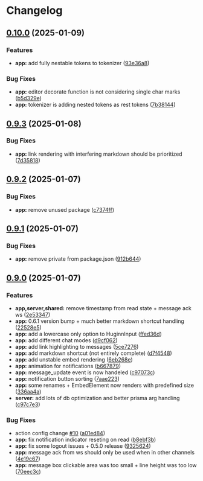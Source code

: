 # Changelog

## [0.10.0](https://github.com/WerdoxDev/Huginn/compare/app@v0.9.3...app@v0.10.0) (2025-01-09)


### Features

* **app:** add fully nestable tokens to tokenizer ([93e36a8](https://github.com/WerdoxDev/Huginn/commit/93e36a8b5e72d31ca665ef0f9095f6a82e608ea5))


### Bug Fixes

* **app:** editor decorate function is not considering single char marks ([b5d329e](https://github.com/WerdoxDev/Huginn/commit/b5d329e20ea56fdf093a32af01c4a90931986008))
* **app:** tokenizer is adding nested tokens as rest tokens ([7b38144](https://github.com/WerdoxDev/Huginn/commit/7b38144423a605b5397b1329eb371c00b31b9a64))

## [0.9.3](https://github.com/WerdoxDev/Huginn/compare/app@v0.9.2...app@v0.9.3) (2025-01-08)


### Bug Fixes

* **app:** link rendering with interfering markdown should be prioritized ([7d35818](https://github.com/WerdoxDev/Huginn/commit/7d3581874549abd387db06a1677c8c14a9f70e1f))

## [0.9.2](https://github.com/WerdoxDev/Huginn/compare/app@v0.9.1...app@v0.9.2) (2025-01-07)


### Bug Fixes

* **app:** remove unused package ([c7374ff](https://github.com/WerdoxDev/Huginn/commit/c7374ffbbd7636e36421158696690a9575730683))

## [0.9.1](https://github.com/WerdoxDev/Huginn/compare/app@v0.9.0...app@v0.9.1) (2025-01-07)


### Bug Fixes

* **app:** remove private from package.json ([912b644](https://github.com/WerdoxDev/Huginn/commit/912b644c3e0cf904e492cbd191195a87b1bad0f2))

## [0.9.0](https://github.com/werdoxdev/huginn/compare/app@v0.8.0...app@v0.9.0) (2025-01-07)


### Features

* **app,server,shared:** remove timestamp from read state + message ack ws ([2e53347](https://github.com/werdoxdev/huginn/commit/2e53347aadde0f28a623b9c2fac94c6ede034efe))
* **app:** 0.6.1 version bump + much better markdown shortcut handling ([22528e5](https://github.com/werdoxdev/huginn/commit/22528e552698fcc17dd02ebd9121034c19ad5dcf))
* **app:** add a lowercase only option to HuginnInput ([ffed36d](https://github.com/werdoxdev/huginn/commit/ffed36db25f4416b8b626a668addc10554f242bf))
* **app:** add different chat modes ([d9cf062](https://github.com/werdoxdev/huginn/commit/d9cf062f1bf14d10a83c4296bec97a5de489cd2e))
* **app:** add link highlighting to messages ([5ce7276](https://github.com/werdoxdev/huginn/commit/5ce7276611f218168162a36b9c3857608ddc2114))
* **app:** add markdown shortcut (not entirely complete) ([d7f4548](https://github.com/werdoxdev/huginn/commit/d7f454814cbf6e9f3517ac3e6800a6deaae864db))
* **app:** add unstable embed rendering ([6eb268e](https://github.com/werdoxdev/huginn/commit/6eb268e94b339e4fed305ce676606480df8a45e9))
* **app:** animation for notifications ([b667879](https://github.com/werdoxdev/huginn/commit/b6678790d539e3ec0bb4f9dd0e7d16d87cb3a9d1))
* **app:** message_update event is now handeled ([c97073c](https://github.com/werdoxdev/huginn/commit/c97073c20907909c2286f5ff7e1d47649df320ea))
* **app:** notification button sorting ([7aae223](https://github.com/werdoxdev/huginn/commit/7aae223dab5dfe0b755af6a4fbb727281603b850))
* **app:** some renames + EmbedElement now renders with predefined size ([336aa4a](https://github.com/werdoxdev/huginn/commit/336aa4a14d7ccee62ede2f78a4002f39c02415b1))
* **server:** add lots of db optimization and better prisma arg handling ([c97c7e3](https://github.com/werdoxdev/huginn/commit/c97c7e3970fc8db980bf760852850d9c75928484))


### Bug Fixes

* action config change [#10](https://github.com/werdoxdev/huginn/issues/10) ([a01ed84](https://github.com/werdoxdev/huginn/commit/a01ed84645f931bd09fd2351df72c089547ddd9d))
* **app:** fix notification indicator reseting on read ([b8ebf3b](https://github.com/werdoxdev/huginn/commit/b8ebf3bccef44e9a11dbd84307b7152e0d6e0860))
* **app:** fix some logout issues + 0.5.0 release ([9325624](https://github.com/werdoxdev/huginn/commit/9325624ab591f9327147745f21fb384305e94e9e))
* **app:** message ack from ws should only be used when in other channels ([4e19c67](https://github.com/werdoxdev/huginn/commit/4e19c674cf2331ee1a80855789a5b208d5387164))
* **app:** message box clickable area was too small + line height was too low ([70eec3c](https://github.com/werdoxdev/huginn/commit/70eec3cf81839d132332a3eade11e831a43ad01b))
